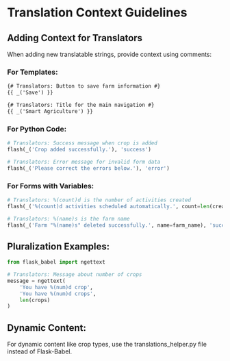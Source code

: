 # Translation Context Guidelines

## Adding Context for Translators

When adding new translatable strings, provide context using comments:

### For Templates:
```html
{# Translators: Button to save farm information #}
{{ _('Save') }}

{# Translators: Title for the main navigation #}
{{ _('Smart Agriculture') }}
```

### For Python Code:
```python
# Translators: Success message when crop is added
flash(_('Crop added successfully.'), 'success')

# Translators: Error message for invalid form data
flash(_('Please correct the errors below.'), 'error')
```

### For Forms with Variables:
```python
# Translators: %(count)d is the number of activities created
flash(_('%(count)d activities scheduled automatically.', count=len(created_activities)), 'success')

# Translators: %(name)s is the farm name
flash(_('Farm "%(name)s" deleted successfully.', name=farm_name), 'success')
```

## Pluralization Examples:
```python
from flask_babel import ngettext

# Translators: Message about number of crops
message = ngettext(
    'You have %(num)d crop',
    'You have %(num)d crops',
    len(crops)
)
```

## Dynamic Content:
For dynamic content like crop types, use the translations_helper.py file instead of Flask-Babel.
